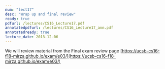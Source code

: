 ```yaml
---
num: "lect17"
desc: "Wrap up and final review"
ready: true
pdfurl: /lectures/CS16_Lecture17.pdf
annotatedpdfurl: /lectures/CS16_Lecture17_ann.pdf
annotatedready: true
lecture_date: 2018-12-06
---
```


We will review material from the Final exam review page
[https://ucsb-cs16-f18-mirza.github.io/exam/e03/](https://ucsb-cs16-f18-mirza.github.io/exam/e03/)
